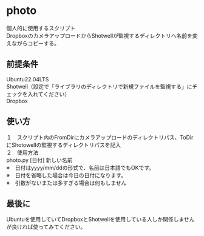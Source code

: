 # photo
個人的に使用するスクリプト  
DropboxのカメラアップロードからShotwellが監視するディレクトリへ名前を変えながらコピーする。  

## 前提条件
Ubuntu22.04LTS  
Shotwell（設定で「ライブラリのディレクトリで新規ファイルを監視する」にチェックを入れてください）  
Dropbox  

## 使い方
１　スクリプト内のFromDirにカメラアップロードのディレクトリパス、ToDirにShotowellの監視するディレクトリパスを記入  
２　使用方法  
	photo.py [日付] 新しい名前  
	※　日付はyyyy/mm/ddの形式で、名前は日本語でもOKです。  
	※　日付を省略した場合は今日の日付になります。  
	※　引数がないまたは多すぎる場合は何もしません  

## 最後に
Ubuntuを使用していてDropboxとShotwellを使用している人しか関係しませんが良ければ使ってみてください。  
